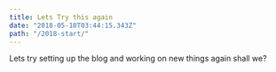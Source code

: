 ```yaml
---
title: Lets Try this again
date: "2018-05-10T03:44:15.343Z"
path: "/2018-start/"
---
```


Lets try setting up the blog and working on new things again shall we?